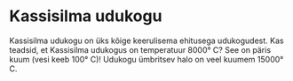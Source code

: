 # Kassisilma udukogu

Kassisilma udukogu on üks kõige keerulisema ehitusega udukogudest. Kas teadsid,
et Kassisilma udukogus on temperatuur 8000° C? See on päris kuum (vesi keeb 100°
C)! Udukogu ümbritsev halo on veel kuumem 15000° C.

